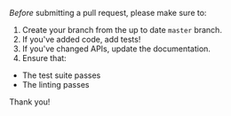 _Before_ submitting a pull request, please make sure to:

1. Create your branch from the up to date `master` branch.
2. If you've added code, add tests!
3. If you've changed APIs, update the documentation.
4. Ensure that:

- The test suite passes
- The linting passes

Thank you!
